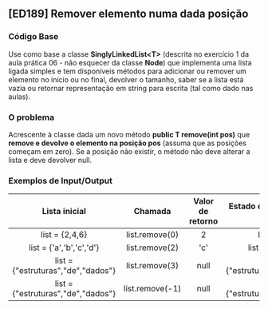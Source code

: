## [ED189] Remover elemento numa dada posição

### Código Base

Use como base a classe **SinglyLinkedList&lt;T&gt;** (descrita no exercício 1 da aula prática 06 - não esquecer da classe **Node**) que implementa uma lista ligada simples e tem disponíveis métodos para adicionar ou remover um elemento no início ou no final, devolver o tamanho, saber se a lista está vazia ou retornar representação em string para escrita (tal como dado nas aulas).

### O problema

Acrescente à classe dada um novo método **public T remove(int pos)** que **remove e devolve o elemento na posição pos** (assuma que as posições começam em zero). Se a posição não existir, o método não deve alterar a lista e deve devolver null.

### Exemplos de Input/Output

| Lista inicial	                     | Chamada  	   | Valor de retorno | Estado da lista depois da chamada  |
|:----------------------------------:|:---------------:|:----------------:|:----------------------------------:|
| list = {2,4,6}	                 | list.remove(0)  | 2                | list = {4,6}                       |
| list = {'a','b','c','d'}	         | list.remove(2)  | 'c'              | list = {'a','b','d'}               |
| list = {"estruturas","de","dados"} | list.remove(3)  | null             | list = {"estruturas","de","dados"} |
| list = {"estruturas","de","dados"} | list.remove(-1) | null             | list = {"estruturas","de","dados"} |